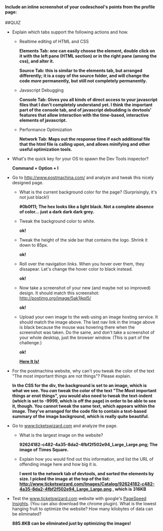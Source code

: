 #### Include an inline screenshot of your codeschool's points from the profile page:

<!-- Modify the Markdown to include your answers. Don't delete the questions! -->

##QUIZ
* Explain which tabs support the following actions and how.
  * Realtime editing of HTML and CSS 
  
	**Elements Tab: one can easily choose the element, double click on it with the left pane (HTML section) or in the right pane (among the css), and alter it.**
	
	**Source Tab: this is similar to the elements tab, but arranged differently; it is a copy of the source folder, and will change the code *more* permanently, but still not completely permanently.**
  
  * Javascript Debugging
  
  	**Console Tab: Gives you all kinds of direct access to your javascript files that I don't completely understand yet. I think the important part of the console tab, and of javascript debudding is devtools' features that allow interaction with the time-based, interactive elements of javascript.**
  
  * Performance Optimization 
  
  	**Network Tab: Maps out the response time if each additional file that the html file is calling upon, and allows minifying and other useful optimization tools.**
  

* What's the quick key for your OS to spawn the Dev Tools inspector?

	**Command + Option + I**



* Go to http://www.postmachina.com/ and analyze and tweak this nicely designed page.
  * What is the current background color for the page?  (Surprisingly, it's not just black!)
  
  	**#0b0f11; The hex looks like a light black. Not a complete absence of color... just a dark dark dark grey.**
  
  * Tweak the background color to white.
  
  	**ok!**
  
  * Tweak the height of the side bar that contains the logo.  Shrink it down to 85px.
  
  	**ok!**
  
  * Roll over the navigation links.  When you hover over them, they dissapear.  Let's change the hover color to black instead.
  
  	**ok!**
  
  * Now take a screenshot of your new (and maybe not so improved) design.  It should match this screenshot: http://postimg.org/image/5ak1jkpl5/
  
  	**ok!**
  
  * Upload your own image to the web using an image hosting service.  It should match the image above. The last nav link in the image above is black because the mouse was hovering there when the screenshot was taken. Do the same, and don't take a screenshot of your whole desktop, just the browser window. (This is part of the challenge.)
  
  	**ok!**
  	
  	**[Here It Is!](https://lh4.googleusercontent.com/-Et58JQLwgO4/U0YCYF_VaMI/AAAAAAAAAtI/Q7KvFiG9ofs/s912/Screen%2520Shot%25202014-04-09%2520at%25209.29.56%2520PM.png)**

* For the postmachina website, why can't you tweak the color of the text "The most important things are not things"?  Please explain.


	**In the CSS for the div, the background is set to an image, which is what we see. You *can* tweak the color of the text "The Most important things ar enot things", you would also need to tweak the text-indent (which is set to -9999, which is off the page) in order to be able to see it, though. You cannot tweak the same text, which appears within the image. They've arranged for the code file to contain a text-based summary of the image background, which is really quite beautiful.**


* Go to www.ticketswizard.com and analyze the page.  
  * What is the largest image on the website? 
  
  	**92624182-c482-4a35-8da2-4fbf2f502e94_Large_Large.png; The image of Times Square.**

  
  * Explain how you would find out this information, and list the URL of offending image here and how big it is.
  
  	**I went to the network tab of devtools, and sorted the elements by size. I picked the image at the top of the list: http://www.ticketswizard.com/Images/Catalog/92624182-c482-4a35-8da2-4fbf2f502e94_Large_Large.png , which is 316KB**


  

* Test the www.ticketswizard.com website with google's [PageSpeed Insights](http://www.ticketswizard.com/).  (You can also download the chrome plugin).  What is the lowest hanging fruit to optimize the website?  How many kilobytes of data can be eliminated?

	**885.8KB can be eliminated just by optimizing the images!**
	
	